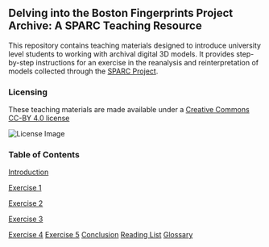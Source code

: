 ## Delving into the Boston Fingerprints Project Archive: A SPARC Teaching Resource

This repository contains teaching materials designed to introduce university level students to working with archival digital 3D models. It provides step-by-step instructions for an exercise in the reanalysis and reinterpretation of models collected through the [SPARC Project](https://sparc.cast.uark.edu/).

### Licensing
These teaching materials are made available under a [Creative Commons CC-BY 4.0 license](https://creativecommons.org/licenses/by/4.0/)

![License Image](https://mirrors.creativecommons.org/presskit/buttons/88x31/png/by.png)

### Table of Contents
[Introduction](/introfinalbp.md)

[Exercise 1](/exercise1final.md)

[Exercise 2](/exercise2final.md)

[Exercise 3](/exercise3final.md)

[Exercise 4](/exercise4final.md)
[Exercise 5](/exercise5final.md)
[Conclusion](/conclusion.md)
[Reading List](/readinglist.md)
[Glossary](/glossary.md)
